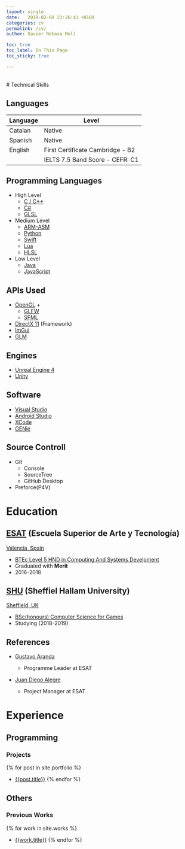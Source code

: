 ```yaml
---
layout: single
date:   2019-02-08 23:26:41 +0100
categories: cv
permalink: /cv/
author: Xavier Rebasa Moll

toc: true
toc_label: In This Page
toc_sticky: true

---
```


<br>
# Technical Skills

## Languages

| Language | Level|
|-------|--------|
| Catalan | Native |
| Spanish | Native |
| English | First Certificate Cambridge - B2 |
|  | IELTS 7.5 Band Score - CEFR: C1 |

## Programming Languages
- High Level
  - [C / C++](http://www.cplusplus.com/)
  - [C#](https://docs.microsoft.com/en-us/dotnet/csharp/programming-guide/)
  - [GLSL](https://www.khronos.org/opengl/wiki/Core_Language_(GLSL))
- Medium Level
  - [ARM-ASM](#!)
  - [Python](https://www.python.org/)
  - [Swift](https://developer.apple.com/swift/)
  - [Lua](https://www.lua.org/)
  - [HLSL](https://docs.microsoft.com/en-us/windows/desktop/direct3dhlsl/dx-graphics-hlsl)
- Low Level
  - [Java](https://www.java.com/en/)
  - [JavaScript](https://www.javascript.com/)

## APIs Used

- [OpenGL](https://www.opengl.org/) +
	- [GLFW](https://www.glfw.org/)
	- [SFML](https://www.sfml-dev.org)
- [DirectX 11](#!) (Framework)
- [ImGui](https://github.com/ocornut/imgui)
- [GLM](https://glm.g-truc.net/0.9.9/index.html)

## Engines
- [Unreal Engine 4](https://www.unrealengine.com/en-US/what-is-unreal-engine-4)
- [Unity](https://unity3d.com/)

## Software
- [Visual Studio](https://visualstudio.microsoft.com/)
- [Android Studio](#!)
- [XCode](#!)
- [GENie](https://github.com/bkaradzic/GENie)

## Source Controll
- Git
  - Console
  - SourceTree
  - GitHub Desktop
- Preforce(P4V)

# Education

## [ESAT](https://www.esat.es/) (Escuela Superior de Arte y Tecnología)
<a href="https://www.google.com/maps/place/ESAT+-+Escuela+Superior+de+Arte+y+Tecnolog%C3%ADa/@39.4778271,-0.3754507,17z/data=!3m1!4b1!4m5!3m4!1s0xd6048ad1c6e6aef:0x3f3bd8ce9722b1f3!8m2!3d39.477823!4d-0.373262"><i class= "fas fa-fw fa-map-marker-alt" aria-hidden="true"></i> Valencia, Spain</a>
- [BTEc Level 5 HND in Computing And Systems Develpment](https://www.esat.es/estudios/carreras/carrera-programacion-videojuegos/)
- Graduated with **Merit** 
- 2016-2018

## [SHU](https://www.shu.ac.uk/) (Sheffiel Hallam University)
<a href="https://www.google.com/maps/place/Sheffield+Hallam+University/@53.3782423,-1.4680749,17z/data=!3m1!4b1!4m5!3m4!1s0x487982831b2243e9:0x37add1086f57be4f!8m2!3d53.3782391!4d-1.4658862" ><i class= "fas fa-fw fa-map-marker-alt" aria-hidden="true"></i> Sheffield, UK</a>
- [BSc(honours) Computer Science for Games](https://www.shu.ac.uk/courses/computing/bsc-honours-computer-science-for-games/full-time/2019)
- Studying (2018-2019)

## References
- [Gustavo Aranda](mailto:garanda@esat.es)
  - Programme Leader at ESAT

- [Juan Diego Alegre](mailto:jd@esat.es)
  - Project Manager at ESAT

# Experience
## Programming

### Projects

  {% for post in site.portfolio %}
  - [{{post.title}}]({{post.url}})
  {% endfor %}

## Others

### Previous Works
  {% for work in site.works %}
  - [{{work.title}}]({{work.url}})
  {% endfor %}
